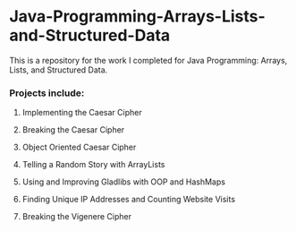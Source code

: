 # Java-Programming-Arrays-Lists-and-Structured-Data

This is a repository for the work I completed for Java Programming: Arrays, Lists, and Structured Data.

### Projects include:

1. Implementing the Caesar Cipher

2. Breaking the Caesar Cipher

3. Object Oriented Caesar Cipher

4. Telling a Random Story with ArrayLists

5. Using and Improving Gladlibs with OOP and HashMaps

6. Finding Unique IP Addresses and Counting Website Visits

7. Breaking the Vigenere Cipher 
